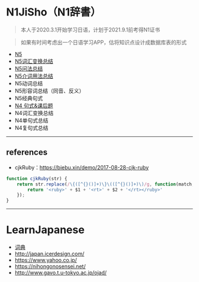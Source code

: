 # N1JiSho（N1辞書）

> 本人于2020.3.1开始学习日语，计划于2021.9.1前考得N1证书

> 如果有时间考虑出一个日语学习APP，估将知识点设计成数据库表的形式

- [N5](https://github.com/lilinxi/N1JiSho/blob/master/MarkdownDB/n5.md)
- [N5词汇变换总结](https://github.com/lilinxi/N1JiSho/blob/master/Issues/transfer.md)
- [N5问法总结](https://github.com/lilinxi/N1JiSho/blob/master/Issues/ask.md)
- [N5介词用法总结](https://github.com/lilinxi/N1JiSho/blob/master/Issues/prep.md)
- N5动词总结
- N5形容词总结（同音、反义）
- N5经典句式
- [N4 句式&课后题](https://github.com/lilinxi/N1JiSho/blob/master/answers/n4.md)
- N4词汇变换总结
- N4单句式总结
- N4复句式总结


---

## references

- cjkRuby：https://biebu.xin/demo/2017-08-28-cjk-ruby

```js
function cjkRuby(str) {
    return str.replace(/\{([^{}()]+)\}\(([^{}()]+)\)/g, function(match, $1, $2) {
        return '<ruby>' + $1 + '<rt>' + $2 + '</rt></ruby>'
    });
}
```

---

# LearnJapanese

- [词典](https://www.weblio.jp/)
- http://japan.icerdesign.com/
- https://www.yahoo.co.jp/
- https://nihongonosensei.net/
- http://www.gavo.t.u-tokyo.ac.jp/ojad/
